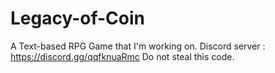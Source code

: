# Legacy-of-Coin
A Text-based RPG Game that I'm working on.
Discord server : https://discord.gg/qqfknuaRmc
Do not steal this code.
